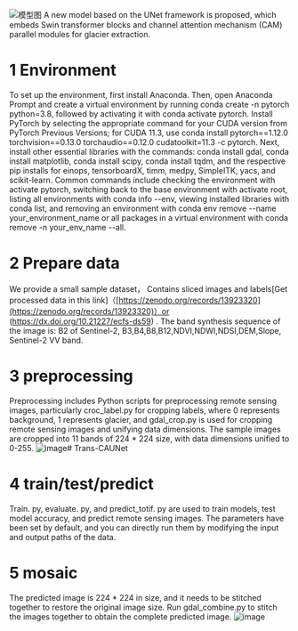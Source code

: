 
![模型图](https://github.com/user-attachments/assets/c35ca8ee-c54c-4ab9-9bee-48aacf881bb0)
A new model based on the UNet framework is proposed, which embeds Swin transformer blocks and channel attention mechanism (CAM) parallel modules for glacier extraction.

# 1 Environment 
To set up the environment, first install Anaconda. 
Then, open Anaconda Prompt and create a virtual environment by running conda create -n pytorch python=3.8, followed by activating it with conda activate pytorch.
 Install PyTorch by selecting the appropriate command for your CUDA version from PyTorch Previous Versions; for CUDA 11.3, use conda install pytorch==1.12.0 torchvision==0.13.0 torchaudio==0.12.0 cudatoolkit=11.3 -c pytorch. 
Next, install other essential libraries with the commands: conda install gdal, conda install matplotlib, conda install scipy, conda install tqdm, and the respective pip installs for einops, tensorboardX, timm, medpy, SimpleITK, yacs, and scikit-learn. 
Common commands include checking the environment with activate pytorch, switching back to the base environment with activate root, listing all environments with conda info --env, viewing installed libraries with conda list,
 and removing an environment with conda env remove --name your_environment_name or all packages in a virtual environment with conda remove -n your_env_name --all.

 # 2 Prepare data
We provide a small sample dataset， Contains sliced images and labels[Get processed data in this link]（[https://zenodo.org/records/13923320](https://zenodo.org/records/13923320)）or (https://dx.doi.org/10.21227/ecfs-ds59) . The band synthesis sequence of the image is: B2 of Sentinel-2, B3,B4,B8,B12,NDVI,NDWI,NDSI,DEM,Slope, Sentinel-2 VV band.

# 3 preprocessing
Preprocessing includes Python scripts for preprocessing remote sensing images, particularly croc_label.py for cropping labels, where 0 represents background, 1 represents glacier, and gdal_crop.py is used for cropping remote sensing images and unifying data dimensions. The sample images are cropped into 11 bands of 224 * 224 size, with data dimensions unified to 0-255.
![image](https://github.com/user-attachments/assets/5f034d5c-5f69-4c0c-9259-c3c663b2603c)# Trans-CAUNet
# 4 train/test/predict
Train. py, evaluate. py, and predict_totif. py are used to train models, test model accuracy, and predict remote sensing images. The parameters have been set by default, and you can directly run them by modifying the input and output paths of the data.

# 5 mosaic
The predicted image is 224 * 224 in size, and it needs to be stitched together to restore the original image size. Run gdal_combine.py to stitch the images together to obtain the complete predicted image.
![image](https://github.com/user-attachments/assets/b520da98-657c-47df-913a-5c702af296be)

